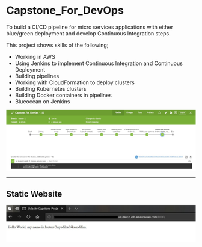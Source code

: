 # Capstone_For_DevOps
To build a CI/CD pipeline for micro services applications with either blue/green deployment and develop Continuous Integration steps.

This project shows skills of the following;
* Working in AWS
* Using Jenkins to implement Continuous Integration and Continuous Deployment
* Building pipelines
* Working with CloudFormation to deploy clusters
* Building Kubernetes clusters
* Building Docker containers in pipelines
* Blueocean on Jenkins

![alt text](https://github.com/Just2excel/Capstone_For_DevOps/blob/master/screenshots/greenpipeline.JPG?raw=true)

---
## Static Website

![alt text](https://github.com/Just2excel/Capstone_For_DevOps/blob/master/screenshots/loadbalancer.png?raw=true)